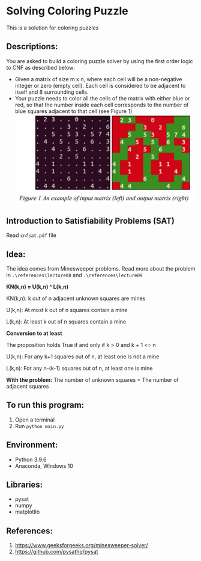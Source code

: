 # Solving Coloring Puzzle
This is a solution for coloring puzzles

## Descriptions:
You are asked to build a coloring puzzle solver by using the first order logic to CNF 
as described below:
- Given a matrix of size m x n, where each cell will be a non-negative integer or zero 
(empty cell). Each cell is considered to be adjacent to itself and 8 surrounding cells.
- Your puzzle needs to color all the cells of the matrix with either blue or red, so that the 
number inside each cell corresponds to the number of blue squares adjacent to that cell (see 
Figure 1)
![alt text](figure1.JPG)

## Introduction to Satisfiability Problems (SAT)
Read `cnfsat.pdf` file

## Idea:
The idea comes from Minesweeper problems. Read more about the problem in `.\references\lecture08` 
and `.\references\lecture09`

**KN(k,n) = U(k,n) ^ L(k,n)**

KN(k,n): k out of n adjacent unknown squares are mines

U(k,n): At most k out of n squares contain a mine

L(k,n): At least k out of n squares contain a mine

**Conversion to at least**

The proposition holds True if and only if k > 0 and k + 1 <= n

U(k,n): For any k+1 squares out of n, at least one is not a mine

L(k,n): For any n-(k-1) squares out of n, at least one is mine

**With the problem:** The number of unknown squares = The number of adjacent squares

## To run this program:
1. Open a terminal
2. Run `python main.py`

## Environment:
- Python 3.9.6
- Anaconda, Windows 10

## Libraries:
- pysat
- numpy
- matplotlib

## References:
1. https://www.geeksforgeeks.org/minesweeper-solver/
2. https://github.com/pysathq/pysat
